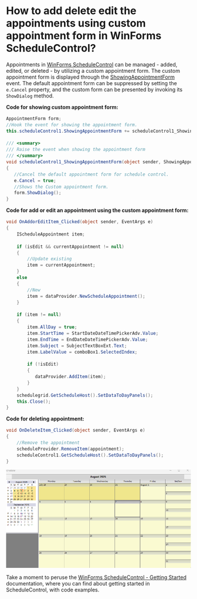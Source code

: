 # How to add delete edit the appointments using custom appointment form in WinForms ScheduleControl?


Appointments in [WinForms ScheduleControl](https://www.syncfusion.com/winforms-ui-controls/scheduler) can be managed - added, edited, or deleted - by utilizing a custom appointment form. The custom appointment form is displayed through the [ShowingAppointmentForm](https://help.syncfusion.com/cr/windowsforms/Syncfusion.Windows.Forms.Schedule.ScheduleControl.html#Syncfusion_Windows_Forms_Schedule_ScheduleControl_ShowingAppointmentForm) event. The default appointment form can be suppressed by setting the `e.Cancel` property, and the custom form can be presented by invoking its `ShowDialog` method.

**Code for showing custom appointment form:**
 
 ```csharp
AppointmentForm form;
//Hook the event for showing the appointment form.
this.scheduleControl1.ShowingAppointmentForm += scheduleControl1_ShowingAppointmentForm;

/// <summary>
/// Raise the event when showing the appointment form
/// </summary>
void scheduleControl1_ShowingAppointmentForm(object sender, ShowingAppointFormEventArgs e)
{
    //Cancel the default appointment form for schedule control.
    e.Cancel = true;
    //Shows the Custom appointment form.
    form.ShowDialog();
} 
 ```

**Code for add or edit an appointment using the custom appointment form:**
 
 ```csharp
void OnAddorEditItem_Clicked(object sender, EventArgs e)
{
     IScheduleAppointment item;

     if (isEdit && currentAppointment != null)
     {
         //Update existing
         item = currentAppointment; 
     }
     else
     {
         //New
         item = dataProvider.NewScheduleAppointment(); 
     }

     if (item != null)
     {
         item.AllDay = true;
         item.StartTime = StartDateDateTimePickerAdv.Value;
         item.EndTime = EndDateDateTimePickerAdv.Value;
         item.Subject = SubjectTextBoxExt.Text;
         item.LabelValue = comboBox1.SelectedIndex;

         if (!isEdit)
         {
            dataProvider.AddItem(item);
         }             
     }
     schedulegrid.GetScheduleHost().SetDataToDayPanels();     
     this.Close();
} 
 ```

**Code for deleting appointment:**
 
 ```csharp
void OnDeleteItem_Clicked(object sender, EventArgs e)
 {
     //Remove the appointment
     scheduleProvider.RemoveItem(appointment);
     scheduleControl1.GetScheduleHost().SetDataToDayPanels();
 } 
 ```

![Add, Edit, delete the appointment](Schedule.Gif)

Take a moment to peruse the [WinForms ScheduleControl - Getting Started](https://help.syncfusion.com/windowsforms/scheduler/getting-started) documentation, where you can find about getting started in ScheduleControl, with code examples.

